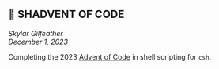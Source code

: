 ## :evergreen_tree: SHADVENT OF CODE                                             
                                                                                
_Skylar Gilfeather_                                                             
_December 1, 2023_                                                              
                                                                                
Completing the 2023 [Advent of Code](https://adventofcode.com) in shell scripting for `csh`. 
